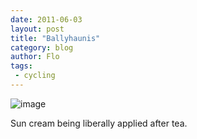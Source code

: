 ```yaml
---
date: 2011-06-03
layout: post
title: "Ballyhaunis"
category: blog
author: Flo
tags:
 - cycling
---
```


![image](/images/2011/wpid-imag0100.jpg)



Sun cream being liberally applied after tea.
